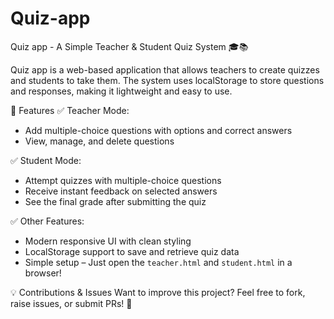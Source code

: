 # Quiz-app

Quiz app - A Simple Teacher & Student Quiz System 🎓📚  

Quiz app is a web-based application that allows teachers to create quizzes and students to take them. The system uses localStorage to store questions and responses, making it lightweight and easy to use.  

🚀 Features
✅ Teacher Mode:  

- Add multiple-choice questions with options and correct answers  
- View, manage, and delete questions  

✅ Student Mode:  

- Attempt quizzes with multiple-choice questions  
- Receive instant feedback on selected answers  
- See the final grade after submitting the quiz  

✅ Other Features:  

- Modern responsive UI with clean styling  
- LocalStorage support to save and retrieve quiz data  
- Simple setup – Just open the `teacher.html` and `student.html` in a browser!  

💡 Contributions & Issues
Want to improve this project? Feel free to fork, raise issues, or submit PRs! 🚀  
